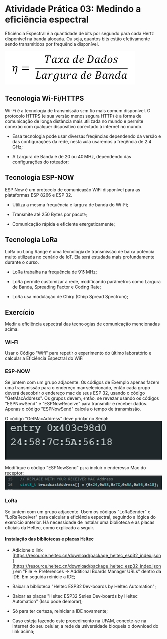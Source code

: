 # Atividade Prática 03: Medindo a eficiência espectral

Eficiência Espectral é a quantidade de bits por segundo para cada Hertz disponível na banda alocada. Ou seja, quantos bits estão efetivamente sendo transmitidos por frequência disponível.

![Fórmula Eficiência Espectral](./images/formulaee.png)

## Tecnologia Wi-Fi/HTTPS

Wi-Fi é a tecnologia de transmissão sem fio mais comum disponível. O protocolo HTTPS (e sua versão menos segura HTTP) é a forma de comunicação de longa distância mais utilizada no mundo e permite conexão com qualquer dispositivo conectado à internet no mundo.

* Essa tecnologia pode usar diversas freqências dependendo da versão e das configurações da rede, nesta aula usaremos a freqência de 2.4 GHz;

* A Largura de Banda é de 20 ou 40 MHz, dependendo das configurações do roteador;

## Tecnologia ESP-NOW

ESP Now é um protocolo de comunicação WiFi disponível para as plataformas ESP 8266 e ESP 32.

* Utiliza a mesma frequência e largura de banda do Wi-Fi;

* Transmite até 250 Bytes por pacote;

* Comunicação rápida e eficiente energeticamente;

## Tecnologia LoRa

LoRa ou Long Range é uma tecnologia de transmissão de baixa potência muito utilizada no cenário de IoT. Ela será estudada mais profundamente durante o curso.

* LoRa trabalha na frequência de 915 MHz;

* LoRa permite customizar a rede, modificando parâmetros como Largura de Banda, Spreading Factor e Coding Rate;

* LoRa usa modulação de Chirp (Chirp Spread Spectrum);

## Exercício

Medir a eficiência espectral das tecnologias de comunicação mencionadas acima.

### Wi-Fi

Usar o Código "Wifi" para repetir o experimento do último laboratório e calcular a Eficiência Espectral do WiFi.

### ESP-NOW

Se juntem com um grupo adjacente. Os códigos de Exemplo apenas fazem uma transmissão para o endereço mac selecionado, então cada grupo deverá descobrir o endereço mac de seus ESP 32, usando o código "GetMacAddress". Os grupos devem, então, se revezar usando os códigos "ESPNowSend" e "ESPNowReceive" para transmitir e receber dados. Apenas o código "ESPNowSend" calcula o tempo de transmissão.

O código "GetMacAddress" deve printar no Serial:
![Saída GetMacAdress](./images/Imagem1.png)

Modifique o código "ESPNowSend" para incluir o enderesso Mac do receptor:
![Modificação no código ESPNowSend](./images/Imagem2.png)

### LoRa

Se juntem com um grupo adjacente. Usem os códigos "LoRaSender" e "LoRaReceiver" para calcular a eficiência espectral, seguindo a lógica do exercício anterior. Há necessidade de instalar uma biblioteca e as placas oficiais da Heltec, como explicado a seguir.

#### Instalação das bibliotecas e placas Heltec

* Adicione o link [https://resource.heltec.cn/download/package_heltec_esp32_index.json](https://resource.heltec.cn/download/package_heltec_esp32_index.json) em "File -> Preferences -> Additional Boards Manager URLs" dentro da IDE. Em seguida reinicie a IDE;

* Baixar a biblioteca "Heltec ESP32 Dev-boards by Heltec Automation";

* Baixar as placas "Heltec ESP32 Series Dev-boards by Heltec Automation" (Isso pode demorar);

* Só para ter certeza, reiniciar a IDE novamente;

* Caso esteja fazendo este procedimento na UFAM, conecte-se na internet do seu celular, a rede da universidade bloqueia o download do link acima;
